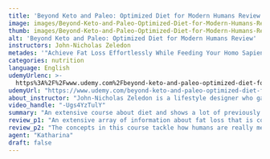 ```yaml
---
title: 'Beyond Keto and Paleo: Optimized Diet for Modern Humans Review'
image: images/Beyond-Keto-and-Paleo-Optimized-Diet-for-Modern-Humans-Review.jpeg
thumb: images/Beyond-Keto-and-Paleo-Optimized-Diet-for-Modern-Humans-Review.jpeg
alt: 'Beyond Keto and Paleo: Optimized Diet for Modern Humans Review'
instructors: John-Nicholas Zeledon
metades: '"Achieve Fat Loss Effortlessly While Feeding Your Homo Sapiens DNA"'
categories: nutrition
language: English
udemyUrlenc: >-
  https%3A%2F%2Fwww.udemy.com%2Fbeyond-keto-and-paleo-optimized-diet-for-modern-humans%2F
udemyUrl: "https://www.udemy.com/beyond-keto-and-paleo-optimized-diet-for-modern-humans/"
about_instructor: "John-Nicholas Zeledon is a lifestyle designer who gained his experience from being a web entrepreneur. His goal is to combine his experience in sales together with knowledge gained from practiced lifestyle design and research in order to help others take control of their life and achieve their desired success."
video_handle: "-Ugs4YzTulY"
summary: "An extensive course about diet and shows a lot of previously unknown information about common foods. It goes back to the basics and shows the students the right way that humans should eat."
review_p1: "An extensive array of information about fat loss that is compact and entertaining. The format was well-organized and eye-catching. It tells a whole lot of info about diet and excites the students with practical tips that would motivate them to apply it in their daily lives. The lessons are easily applicable in real life and are packed full of accurate materials. It teaches the students the right kinds of food that they need to achieve in order to achieve fat loss in an easy and healthy way. The course explains some foods which might be bad for the health and uncovers some not well-known information about foods. "
review_p2: "The concepts in this course tackle how humans are really meant to eat and conforms to the natural biology of the human digestive system. Lovely examples are included in the lessons which can easily keep the focus on the students easily. Insightful course that discusses several concepts like fiber, vitamin C, and anti-nutrients in some vegetables The diet is simple and designed in a way that conforms to the way what humans are really supposed to eat. Lots of information that can help people design and tailor diets that they can fit into their daily lives."
agent: "Katharina"
draft: false
---
```


